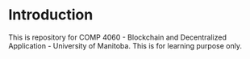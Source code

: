 # Introduction
This is repository for COMP 4060 - Blockchain and Decentralized Application - University of Manitoba.
This is for learning purpose only.
